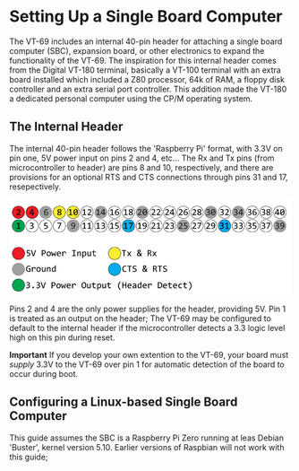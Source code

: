 # Setting Up a Single Board Computer

The VT-69 includes an internal 40-pin header for attaching a single board computer (SBC), expansion board, or other electronics to expand the functionality of the VT-69. The inspiration for this internal header comes from the Digital VT-180 terminal, basically a VT-100 terminal with an extra board installed which included a Z80 processor, 64k of RAM, a floppy disk controller and an extra serial port controller. This addition made the VT-180 a dedicated personal computer using the CP/M operating system.

## The Internal Header

The internal 40-pin header follows the 'Raspberry Pi' format, with 3.3V on pin one, 5V power input on pins 2 and 4, etc... The Rx and Tx pins (from microcontroller to header) are pins 8 and 10, respectively, and there are provisions for an optional RTS and CTS connections through pins 31 and 17, resepectively.

![Diagram of pin header](https://github.com/ViolenceWorks/VT-69/blob/main/Documentation/ArtAssets/40PinHeader.png)

Pins 2 and 4 are the only power supplies for the header, providing 5V. Pin 1 is treated as an output on the header; The VT-69 may be configured to default to the internal header if the microcontroller detects a 3.3 logic level high on this pin during reset.

**Important** If you develop your own extention to the VT-69, your board must _supply_ 3.3V to the VT-69 over pin 1 for automatic detection of the board to occur during boot. 

## Configuring a Linux-based Single Board Computer

This guide assumes the SBC is a Raspberry Pi Zero running at leas Debian 'Buster', kernel version 5.10. Earlier versions of Raspbian will not work with this guide; 